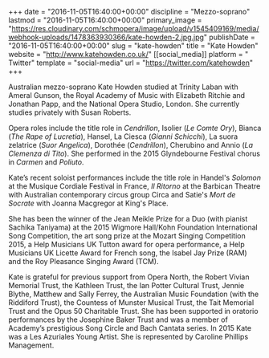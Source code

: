 +++
date = "2016-11-05T16:40:00+00:00"
discipline = "Mezzo-soprano"
lastmod = "2016-11-05T16:40:00+00:00"
primary_image = "https://res.cloudinary.com/schmopera/image/upload/v1545409169/media/webhook-uploads/1478363930366/kate-howden-2.jpg.jpg"
publishDate = "2016-11-05T16:40:00+00:00"
slug = "kate-howden"
title = "Kate Howden"
website = "http://www.katehowden.co.uk/"
[[social_media]]
platform = " Twitter"
template = "social-media"
url = "https://twitter.com/katehowden"
+++

Australian mezzo-soprano Kate Howden studied at Trinity Laban with Ameral Gunson, the Royal Academy of Music with Elizabeth Ritchie and Jonathan Papp, and the National Opera Studio, London. She currently studies privately with Susan Roberts.

Opera roles include the title role in *Cendrillon*, Isolier (*Le Comte Ory*), Bianca (*The Rape of Lucretia*), Hansel, La Ciesca (*Gianni Schicchi*), La suora zelatrice (*Suor Angelica*), Dorothée (*Cendrillon*), Cherubino and Annio (*La Clemenza di Tito*). She performed in the 2015 Glyndebourne Festival chorus in *Carmen* and *Poliuto*.

Kate’s recent soloist performances include the title role in Handel's *Solomon* at the Musique Cordiale Festival in France, *Il Ritorno* at the Barbican Theatre with Australian contemporary circus group Circa and Satie's *Mort de Socrate* with Joanna Macgregor at King's Place.

She has been the winner of the Jean Meikle Prize for a Duo (with pianist Sachika Taniyama) at the 2015 Wigmore Hall/Kohn Foundation International Song Competition, the art song prize at the Mozart Singing Competition 2015, a Help Musicians UK Tutton award for opera performance, a Help Musicians UK Licette Award for French song, the Isabel Jay Prize (RAM) and the Roy Pleasance Singing Award (TCM).

Kate is grateful for previous support from Opera North, the Robert Vivian Memorial Trust, the Kathleen Trust, the Ian Potter Cultural Trust, Jennie Blythe, Matthew and Sally Ferrey, the Australian Music Foundation (with the Riddiford Trust), the Countess of Munster Musical Trust, the Tait Memorial Trust and the Opus 50 Charitable Trust. She has been supported in oratorio performances by the Josephine Baker Trust and was a member of Academy’s prestigious Song Circle and Bach Cantata series. In 2015 Kate was a Les Azuriales Young Artist. She is represented by Caroline Phillips Management.
